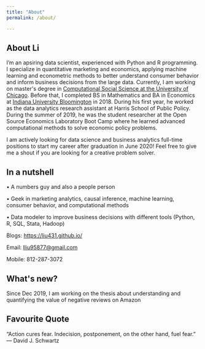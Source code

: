 ```yaml
---
title: "About"
permalink: /about/

---
```


## About Li

I’m an apsiring data scientist, experienced with Python and R programming. I specialize in quantitative marketing and economics, applying machine learning and econometric methods to better understand consumer behavior and inform business decisions from the large data. Currently, I am working on master's degree in [Computational Social Science  at the University of Chicago](https://macss.uchicago.edu/). Before that, I completed BS in Mathematics and BA in Economics at [Indiana University Bloomington](https://www.indiana.edu/) in 2018. During his first year, he worked as the data analytics research assistant at Harris School of Public Policy. During the summer of 2019, he was the student researcher at the Open Source Economics Laboratory Boot Camp where he learned advanced computational methods to solve economic policy problems.

I am actively looking for data science and business analytics full-time positions to start my career after graduation in June 2020! Feel free to give me a shout if you are looking for a creative problem solver.

## In a nutshell

• A numbers guy and also a people person

• Geek in marketing analytics, causal inference, machine learning, consumer behavior, and computational methods

• Data modeler to improve business decisions with different tools (Python, R, SQL, Stata, Hadoop)

Blogs: https://liu431.github.io/

Email: lliu95877@gmail.com

Mobile: 812-287-3072 

## What's new?

Since Dec 2019, I am working on the thesis about understanding and quantifying the value of negative reviews on Amazon

## Favourite Quote

“Action cures fear. Indecision, postponement, on the other hand, fuel fear.” — David J. Schwartz



